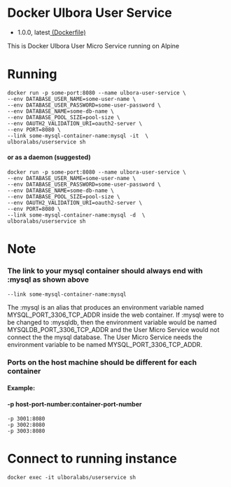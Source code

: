 # Docker Ulbora User Service
- 1.0.0, latest[ (Dockerfile)](https://github.com/Ulbora/docker_ulbora_user_service/blob/master/Dockerfile)

This is Docker Ulbora User Micro Service running on Alpine


# Running
```
docker run -p some-port:8080 --name ulbora-user-service \
--env DATABASE_USER_NAME=some-user-name \
--env DATABASE_USER_PASSWORD=some-user-password \
--env DATABASE_NAME=some-db-name \
--env DATABASE_POOL_SIZE=pool-size \
--env OAUTH2_VALIDATION_URI=oauth2-server \
--env PORT=8080 \
--link some-mysql-container-name:mysql -it  \
ulboralabs/userservice sh
```
#### or as a daemon (suggested)
```
docker run -p some-port:8080 --name ulbora-user-service \
--env DATABASE_USER_NAME=some-user-name \
--env DATABASE_USER_PASSWORD=some-user-password \
--env DATABASE_NAME=some-db-name \
--env DATABASE_POOL_SIZE=pool-size \
--env OAUTH2_VALIDATION_URI=oauth2-server \
--env PORT=8080 \
--link some-mysql-container-name:mysql -d  \
ulboralabs/userservice sh
```
# Note
### The link to your mysql container should always end with :mysql as shown above
```
--link some-mysql-container-name:mysql 
```
The :mysql is an alias that produces an environment variable named MYSQL_PORT_3306_TCP_ADDR inside the web container.
If :mysql were to be changed to :mysqldb, then the environment variable would be named MYSQLDB_PORT_3306_TCP_ADDR and 
the User Micro Service would not connect the the mysql database. The User Micro Service needs the environment variable to be 
named MYSQL_PORT_3306_TCP_ADDR.

### Ports on the host machine should be different for each container
#### Example: 
#### -p host-port-number:container-port-number
```
-p 3001:8080 
-p 3002:8080 
-p 3003:8080
```

# Connect to running instance
```
docker exec -it ulboralabs/userservice sh
```

